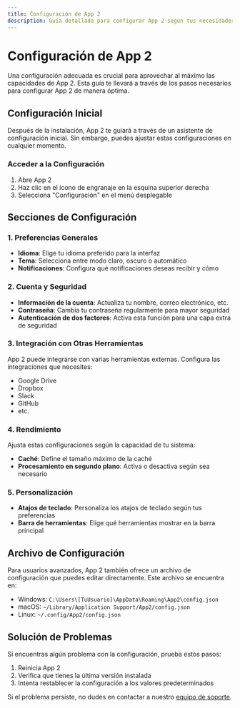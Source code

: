 ```yaml
---
title: Configuración de App 2
description: Guía detallada para configurar App 2 según tus necesidades
---
```


# Configuración de App 2

Una configuración adecuada es crucial para aprovechar al máximo las capacidades de App 2. Esta guía te llevará a través de los pasos necesarios para configurar App 2 de manera óptima.

## Configuración Inicial

Después de la instalación, App 2 te guiará a través de un asistente de configuración inicial. Sin embargo, puedes ajustar estas configuraciones en cualquier momento.

### Acceder a la Configuración

1. Abre App 2
2. Haz clic en el ícono de engranaje en la esquina superior derecha
3. Selecciona "Configuración" en el menú desplegable

## Secciones de Configuración

### 1. Preferencias Generales

- **Idioma**: Elige tu idioma preferido para la interfaz
- **Tema**: Selecciona entre modo claro, oscuro o automático
- **Notificaciones**: Configura qué notificaciones deseas recibir y cómo

### 2. Cuenta y Seguridad

- **Información de la cuenta**: Actualiza tu nombre, correo electrónico, etc.
- **Contraseña**: Cambia tu contraseña regularmente para mayor seguridad
- **Autenticación de dos factores**: Activa esta función para una capa extra de seguridad

### 3. Integración con Otras Herramientas

App 2 puede integrarse con varias herramientas externas. Configura las integraciones que necesites:

- Google Drive
- Dropbox
- Slack
- GitHub
- etc.

### 4. Rendimiento

Ajusta estas configuraciones según la capacidad de tu sistema:

- **Caché**: Define el tamaño máximo de la caché
- **Procesamiento en segundo plano**: Activa o desactiva según sea necesario

### 5. Personalización

- **Atajos de teclado**: Personaliza los atajos de teclado según tus preferencias
- **Barra de herramientas**: Elige qué herramientas mostrar en la barra principal

## Archivo de Configuración

Para usuarios avanzados, App 2 también ofrece un archivo de configuración que puedes editar directamente. Este archivo se encuentra en:

- Windows: `C:\Users\[TuUsuario]\AppData\Roaming\App2\config.json`
- macOS: `~/Library/Application Support/App2/config.json`
- Linux: `~/.config/App2/config.json`

## Solución de Problemas

Si encuentras algún problema con la configuración, prueba estos pasos:

1. Reinicia App 2
2. Verifica que tienes la última versión instalada
3. Intenta restablecer la configuración a los valores predeterminados

Si el problema persiste, no dudes en contactar a nuestro [equipo de soporte](mailto:support@app2.com).